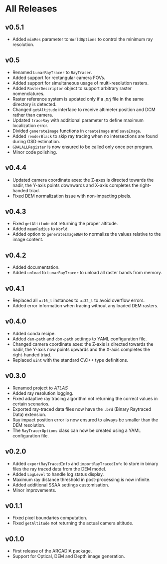 # All Releases 

## v0.5.1 
- Added `minRes` parameter to `WorldOptions` to control the minimum ray resolution.

## v0.5 
- Renamed `LunarRayTracer` to `RayTracer`.
- Added support for rectangular camera FOVs.
- Added support for simultaneous usage of multi-resolution rasters.
- Added `RasterDescriptor` object to support arbitrary raster nomenclatures.
- Raster reference system is updated only if a _.prj_ file in the same directory is detected.
- Changed `getAltitude` interface to receive altimeter position and DCM rather than camera.
- Updated `traceRay` with additional parameter to define maximum localization error.
- Divided `generateImage` functions in `createImage` and `saveImage`.
- Added `renderBlack` to skip ray tracing when no intersections are found during GSD estimation.
- `GDALALLRegister` is now ensured to be called only once per program.
- Minor code polishing.

## v0.4.4 
- Updated camera coordinate axes: the Z-axes is directed towards the nadir, the Y-axis points downwards and X-axis completes the right-handed triad.
- Fixed DEM normalization issue with non-impacting pixels.

## v0.4.3 
- Fixed `getAltitude` not returning the proper altitude. 
- Added `meanRadius` to `World`.
- Added option to `generateImageDEM` to normalize the values relative to the image content.

## v0.4.2 
- Added documentation. 
- Added `unload` to `LunarRayTracer` to unload all raster bands from memory.

## v0.4.1
- Replaced all `ui16_t` instances to `ui32_t` to avoid overflow errors.
- Added error information when tracing without any loaded DEM rasters.

## v0.4.0
- Added conda recipe.
- Added `dem-path` and `dom-path` settings to YAML configuration file.
- Changed camera coordinate axes: the Z-axis is directed towards the nadir, the Y-axis now points upwards and the X-axis completes the right-handed triad.
- Replaced `uint` with the standard C\C++ type definitions. 

## v0.3.0
- Renamed project to _ATLAS_
- Added ray resolution logging. 
- Fixed adaptive ray tracing algorithm not returning the correct values in certain scenarios.
- Exported ray-traced data files now have the `.brd` (Binary Raytraced Data) extension.
- Ray impact position error is now ensured to always be smaller than the DEM resolution.
- The `RayTracerOptions` class can now be created using a YAML configuration file.

## v0.2.0 
- Added `exportRayTracedInfo` and `importRayTracedInfo` to store in binary files the ray traced data from the DEM model. 
- Added `LogLevel` to handle log status display.
- Maximum ray distance threshold in post-processing is now infinite. 
- Added additional SSAA settings customisation.
- Minor improvements.

## v0.1.1 
- Fixed pixel boundaries computation. 
- Fixed `getAltitude` not returning the actual camera altitude.

## v0.1.0 
- First release of the ARCADIA package. 
- Support for Optical, DEM and Depth image generation. 